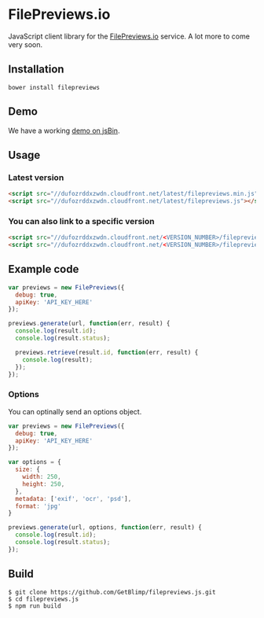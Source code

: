 # FilePreviews.io
JavaScript client library for the [FilePreviews.io](http://filepreviews.io) service. A lot more to come very soon.

## Installation
```
bower install filepreviews
```

## Demo
We have a working [demo on jsBin](http://jsbin.com/losaf/39/edit?js,output).

## Usage
### Latest version
```html
<script src="//dufozrddxzwdn.cloudfront.net/latest/filepreviews.min.js"></script>
<script src="//dufozrddxzwdn.cloudfront.net/latest/filepreviews.js"></script>
```

### You can also link to a specific version
```html
<script src="//dufozrddxzwdn.cloudfront.net/<VERSION_NUMBER>/filepreviews.min.js"></script>
<script src="//dufozrddxzwdn.cloudfront.net/<VERSION_NUMBER>/filepreviews.js"></script>
```

## Example code
```js
var previews = new FilePreviews({
  debug: true,
  apiKey: 'API_KEY_HERE'
});

previews.generate(url, function(err, result) {
  console.log(result.id);
  console.log(result.status);

  previews.retrieve(result.id, function(err, result) {
    console.log(result);
  });
});
```

### Options
You can optinally send an options object.
```js
var previews = new FilePreviews({
  debug: true,
  apiKey: 'API_KEY_HERE'
});

var options = {
  size: {
    width: 250,
    height: 250,
  },
  metadata: ['exif', 'ocr', 'psd'],
  format: 'jpg'
}

previews.generate(url, options, function(err, result) {
  console.log(result.id);
  console.log(result.status);
});
```

## Build
```
$ git clone https://github.com/GetBlimp/filepreviews.js.git
$ cd filepreviews.js
$ npm run build
```
